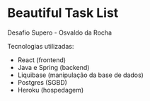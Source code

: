 # Beautiful Task List

Desafio Supero - Osvaldo da Rocha

Tecnologias utilizadas:
- React (frontend)
- Java e Spring (backend)
- Liquibase (manipulação da base de dados)
- Postgres (SGBD)
- Heroku (hospedagem)